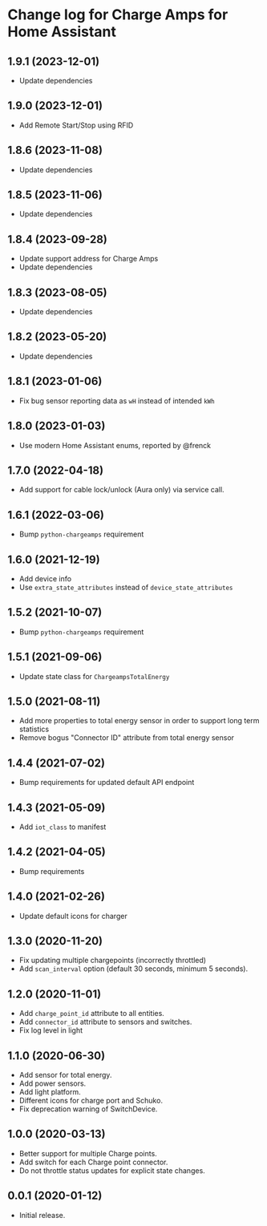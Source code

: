 # Change log for Charge Amps for Home Assistant

## 1.9.1 (2023-12-01)

- Update dependencies

## 1.9.0 (2023-12-01)

- Add Remote Start/Stop using RFID

## 1.8.6 (2023-11-08)

- Update dependencies

## 1.8.5 (2023-11-06)

- Update dependencies

## 1.8.4 (2023-09-28)

- Update support address for Charge Amps
- Update dependencies

## 1.8.3 (2023-08-05)

- Update dependencies

## 1.8.2 (2023-05-20)

- Update dependencies

## 1.8.1 (2023-01-06)

- Fix bug sensor reporting data as `wH` instead of intended `kWh`

## 1.8.0 (2023-01-03)

- Use modern Home Assistant enums, reported by @frenck

## 1.7.0 (2022-04-18)

- Add support for cable lock/unlock (Aura only) via service call.

## 1.6.1 (2022-03-06)

- Bump `python-chargeamps` requirement

## 1.6.0 (2021-12-19)

- Add device info
- Use `extra_state_attributes` instead of `device_state_attributes`

## 1.5.2 (2021-10-07)

- Bump `python-chargeamps` requirement

## 1.5.1 (2021-09-06)

- Update state class for `ChargeampsTotalEnergy`

## 1.5.0 (2021-08-11)

- Add more properties to total energy sensor in order to support long term statistics
- Remove bogus "Connector ID" attribute from total energy sensor

## 1.4.4 (2021-07-02)

- Bump requirements for updated default API endpoint

## 1.4.3 (2021-05-09)

- Add `iot_class` to manifest

## 1.4.2 (2021-04-05)

- Bump requirements

## 1.4.0 (2021-02-26)

- Update default icons for charger

## 1.3.0 (2020-11-20)

- Fix updating multiple chargepoints (incorrectly throttled)
- Add `scan_interval` option (default 30 seconds, minimum 5 seconds).

## 1.2.0 (2020-11-01)

- Add `charge_point_id` attribute to all entities.
- Add `connector_id` attribute to sensors and switches.
- Fix log level in light

## 1.1.0 (2020-06-30)

- Add sensor for total energy.
- Add power sensors.
- Add light platform.
- Different icons for charge port and Schuko.
- Fix deprecation warning of SwitchDevice.

## 1.0.0 (2020-03-13)

- Better support for multiple Charge points.
- Add switch for each Charge point connector.
- Do not throttle status updates for explicit state changes.

## 0.0.1 (2020-01-12)

- Initial release.
